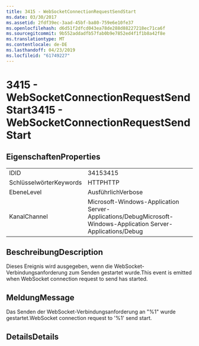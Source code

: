 ```yaml
---
title: 3415 - WebSocketConnectionRequestSendStart
ms.date: 03/30/2017
ms.assetid: 2fdf39ec-3aad-45bf-ba80-759e6e10fe37
ms.openlocfilehash: d6d51f2dfcd043ea78de288d88227218ec71ca6f
ms.sourcegitcommit: 9b552addadfb57fab0b9e7852ed4f1f1b8a42f8e
ms.translationtype: MT
ms.contentlocale: de-DE
ms.lasthandoff: 04/23/2019
ms.locfileid: "61749227"
---
```

# <a name="3415---websocketconnectionrequestsendstart"></a><span data-ttu-id="c017a-102">3415 - WebSocketConnectionRequestSendStart</span><span class="sxs-lookup"><span data-stu-id="c017a-102">3415 - WebSocketConnectionRequestSendStart</span></span>
## <a name="properties"></a><span data-ttu-id="c017a-103">Eigenschaften</span><span class="sxs-lookup"><span data-stu-id="c017a-103">Properties</span></span>  
  
|||  
|-|-|  
|<span data-ttu-id="c017a-104">ID</span><span class="sxs-lookup"><span data-stu-id="c017a-104">ID</span></span>|<span data-ttu-id="c017a-105">3415</span><span class="sxs-lookup"><span data-stu-id="c017a-105">3415</span></span>|  
|<span data-ttu-id="c017a-106">Schlüsselwörter</span><span class="sxs-lookup"><span data-stu-id="c017a-106">Keywords</span></span>|<span data-ttu-id="c017a-107">HTTP</span><span class="sxs-lookup"><span data-stu-id="c017a-107">HTTP</span></span>|  
|<span data-ttu-id="c017a-108">Ebene</span><span class="sxs-lookup"><span data-stu-id="c017a-108">Level</span></span>|<span data-ttu-id="c017a-109">Ausführlich</span><span class="sxs-lookup"><span data-stu-id="c017a-109">Verbose</span></span>|  
|<span data-ttu-id="c017a-110">Kanal</span><span class="sxs-lookup"><span data-stu-id="c017a-110">Channel</span></span>|<span data-ttu-id="c017a-111">Microsoft-Windows-Application Server-Applications/Debug</span><span class="sxs-lookup"><span data-stu-id="c017a-111">Microsoft-Windows-Application Server-Applications/Debug</span></span>|  
  
## <a name="description"></a><span data-ttu-id="c017a-112">Beschreibung</span><span class="sxs-lookup"><span data-stu-id="c017a-112">Description</span></span>  
 <span data-ttu-id="c017a-113">Dieses Ereignis wird ausgegeben, wenn die WebSocket-Verbindungsanforderung zum Senden gestartet wurde.</span><span class="sxs-lookup"><span data-stu-id="c017a-113">This event is emitted when WebSocket connection request to send has started.</span></span>  
  
## <a name="message"></a><span data-ttu-id="c017a-114">Meldung</span><span class="sxs-lookup"><span data-stu-id="c017a-114">Message</span></span>  
 <span data-ttu-id="c017a-115">Das Senden der WebSocket-Verbindungsanforderung an "%1" wurde gestartet.</span><span class="sxs-lookup"><span data-stu-id="c017a-115">WebSocket connection request to '%1' send start.</span></span>  
  
## <a name="details"></a><span data-ttu-id="c017a-116">Details</span><span class="sxs-lookup"><span data-stu-id="c017a-116">Details</span></span>
